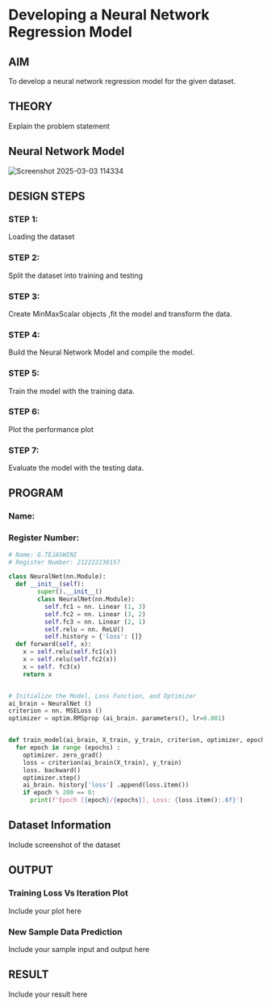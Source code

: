 # Developing a Neural Network Regression Model

## AIM

To develop a neural network regression model for the given dataset.

## THEORY

Explain the problem statement

## Neural Network Model

![Screenshot 2025-03-03 114334](https://github.com/user-attachments/assets/72cd7f3c-501f-4064-b858-5872c0cdefd4)


## DESIGN STEPS

### STEP 1:

Loading the dataset

### STEP 2:

Split the dataset into training and testing

### STEP 3:

Create MinMaxScalar objects ,fit the model and transform the data.

### STEP 4:

Build the Neural Network Model and compile the model.

### STEP 5:

Train the model with the training data.

### STEP 6:

Plot the performance plot

### STEP 7:

Evaluate the model with the testing data.

## PROGRAM
### Name:
### Register Number:
```python
# Name: G.TEJASWINI
# Register Number: 212222230157

class NeuralNet(nn.Module):
  def __init__(self):
        super().__init__()
        class NeuralNet(nn.Module):
          self.fc1 = nn. Linear (1, 3)
          self.fc2 = nn. Linear (3, 2)
          self.fc3 = nn. Linear (2, 1)
          self.relu = nn. ReLU()
          self.history = {'loss': []}
  def forward(self, x):
    x = self.relu(self.fc1(x))
    x = self.relu(self.fc2(x))
    x = self. fc3(x)
    return x


# Initialize the Model, Loss Function, and Optimizer
ai_brain = NeuralNet ()
criterion = nn. MSELoss ()
optimizer = optim.RMSprop (ai_brain. parameters(), lr=0.001)


def train_model(ai_brain, X_train, y_train, criterion, optimizer, epochs=2000) :
  for epoch in range (epochs) :
    optimizer. zero_grad()
    loss = criterion(ai_brain(X_train), y_train)
    loss. backward()
    optimizer.step()
    ai_brain. history['loss'] .append(loss.item())
    if epoch % 200 == 0:
      print(f'Epoch [{epoch}/{epochs}], Loss: {loss.item():.6f}')


```
## Dataset Information

Include screenshot of the dataset

## OUTPUT

### Training Loss Vs Iteration Plot

Include your plot here

### New Sample Data Prediction

Include your sample input and output here

## RESULT

Include your result here
